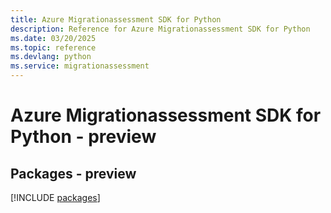 ```yaml
---
title: Azure Migrationassessment SDK for Python
description: Reference for Azure Migrationassessment SDK for Python
ms.date: 03/20/2025
ms.topic: reference
ms.devlang: python
ms.service: migrationassessment
---
```

# Azure Migrationassessment SDK for Python - preview
## Packages - preview
[!INCLUDE [packages](migrationassessment-index.md)]